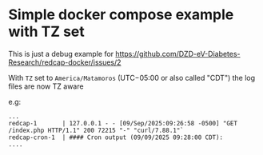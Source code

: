 # Simple docker compose example with TZ set

This is just a debug example for https://github.com/DZD-eV-Diabetes-Research/redcap-docker/issues/2

With `TZ` set to `America/Matamoros` (UTC−05:00 or also called "CDT")  the log files are now TZ aware

e.g: 
```
...
redcap-1       | 127.0.0.1 - - [09/Sep/2025:09:26:58 -0500] "GET /index.php HTTP/1.1" 200 72215 "-" "curl/7.88.1"`
redcap-cron-1  | #### Cron output (09/09/2025 09:28:00 CDT):
....
```

